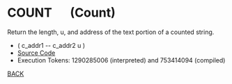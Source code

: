 # COUNT &emsp; (Count)
Return the length, u, and address of the text portion of a counted string.
* ( c_addr1 -- c_addr2 u )
* [Source Code](../words/core/Count.cs)
* Execution Tokens: 1290285006 (interpreted) and 753414094 (compiled)


[BACK](builtins.md#Count)
